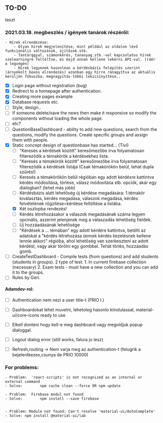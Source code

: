 ## TO-DO

teszt

### 2021.03.18. megbeszlés / igények tanárok részéről:

	- Hírek elrendezése: 
		- Olyan hírek megjelenítése, mint például az oldalon lévő funkcionális változások, újítások.stb.
		- Tantárggyal, számonkérés, tananyag.stb.-vel kapcsolatos hírek szelearningre feltöltve, és majd onnan kellene lekérni API-val. (ráér a legvégén)
		- Hírek legyenek hasonlóan a kérdésbázis felépítés szerint (árnyékolt boxos elrendezés) azonban egy hírre ránagyítva az aktuális kerüljön fókuszba, megnagyítás-többi lekicsinyítése..		



- [x] Login page without registration (bug)
- [x] Redirect to a homepage after authentication.
- [x] Creating more pages example
- [x] Database requests etc.
- [ ] Style, design..
- [ ] If someone delete/save the news then make it responsive so modify the components without loading the whole page.
- [ ] etc?
- [ ] QuestionBaseDashboard - ability to add new questions, search from the questions, modify the questions. Create specific groups and assign them with people.
- [x] Static concept design of questionbase has started... (Tivi)
	- [ ] "Keresés a kérdések között" keresőmezőbe írva folyamatosan filtereződik a témakörök a kérdésekhez lista.
	- [ ] "Keresés a témakörök között" keresőmezőbe írva folyamatosan filtereződik a kérdések listája (Csak témakörökön belül, tehát dupla szűrés!)
	- [ ] Keresés a témakörökön belül régióban egy adott kérdésre kattintva kérdés módosítása, törlése, válasz módosítása stb. opciók, akár egy dialógban? (lehet más jobb)
	- [ ] Kérdésbázis alatt lehetőség új kérdése megadására: 1.témakör kiválasztás, kérdés megadása, válaszok megadása, kérdés felvételének rögzítése=kérdése feltöltése a listába.
	- [x] Két oszlopba rendezés!
	- [ ] Kérdés létrehozásakor a válaszok megadásának száma legyen opcinális, aszerint jelenjenek meg a válaszadás lehetőség fieldek.
	- [ ] Új hozzáadásának lehetősége
	- [ ] "Kérdések a ... témában" egy adott kérdére kattintva, betölti az adatokat a "kérdés létrehozása (ennek kérdés kezelésnek kellene lennie akkor)" régióba, ahol lehetőség van szerkeszteni az adott kérdést, vagy akár törölni egy gombbal. Tehát törlés, hozzáadás gomb.
- [ ] CreateTestDashboard - Compile tests (from questions) and add students (students in groups). 2 type of test: 1. In current firebase collection (necessary) 2. Exam tests - must have a new collection and you can add it to the groups.
- [ ] Rules by Geri.

#### Adamdev-rol:
- [ ]  Authentication nem nezi a user title-t (PRIO I.)
- [ ]  Dashboardokat lehet muvelni, lehetoleg hasonlo kiindulassal, material-ui/core-icons ready to use
- [ ]  Elkell donteni hogy kell-e meg dashboard vagy megoldjuk popup dialoggal.
- [ ]  Logout dialog error (still works, falura jo lesz)
- [ ]  Refresh,routing -> Nem varja meg az authentication-t (felugrik a bejelentkezes,csunya de PRIO 10000)




### For problems:

	- Problem: 	'react-scripts' is not recognized as an internal or external command
	- Solve:		npm cache clean --force OR npm update
	
	- Problem:	Firebase modul not found
	- Solve:		npm install --save firebase


	- Problem: Module not found: Can't resolve 'material-ui/AutoComplete'
	- Solve: npm install @material-ui/lab


